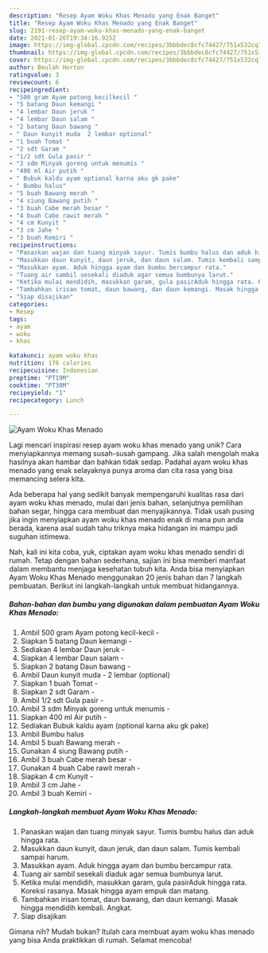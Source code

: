 ```yaml
---
description: "Resep Ayam Woku Khas Menado yang Enak Banget"
title: "Resep Ayam Woku Khas Menado yang Enak Banget"
slug: 2191-resep-ayam-woku-khas-menado-yang-enak-banget
date: 2021-01-26T19:34:16.925Z
image: https://img-global.cpcdn.com/recipes/3bbbdec8cfc74427/751x532cq70/ayam-woku-khas-menado-foto-resep-utama.jpg
thumbnail: https://img-global.cpcdn.com/recipes/3bbbdec8cfc74427/751x532cq70/ayam-woku-khas-menado-foto-resep-utama.jpg
cover: https://img-global.cpcdn.com/recipes/3bbbdec8cfc74427/751x532cq70/ayam-woku-khas-menado-foto-resep-utama.jpg
author: Beulah Horton
ratingvalue: 3
reviewcount: 6
recipeingredient:
- "500 gram Ayam potong kecilkecil "
- "5 batang Daun kemangi "
- "4 lembar Daun jeruk "
- "4 lembar Daun salam "
- "2 batang Daun bawang "
- " Daun kunyit muda  2 lembar optional"
- "1 buah Tomat "
- "2 sdt Garam "
- "1/2 sdt Gula pasir "
- "3 sdm Minyak goreng untuk menumis "
- "400 ml Air putih "
- " Bubuk kaldu ayam optional karna aku gk pake"
- " Bumbu halus"
- "5 buah Bawang merah "
- "4 siung Bawang putih "
- "3 buah Cabe merah besar "
- "4 buah Cabe rawit merah "
- "4 cm Kunyit "
- "3 cm Jahe "
- "3 buah Kemiri "
recipeinstructions:
- "Panaskan wajan dan tuang minyak sayur. Tumis bumbu halus dan aduk hingga rata."
- "Masukkan daun kunyit, daun jeruk, dan daun salam. Tumis kembali sampai harum."
- "Masukkan ayam. Aduk hingga ayam dan bumbu bercampur rata."
- "Tuang air sambil sesekali diaduk agar semua bumbunya larut."
- "Ketika mulai mendidih, masukkan garam, gula pasirAduk hingga rata. Koreksi rasanya. Masak hingga ayam empuk dan matang."
- "Tambahkan irisan tomat, daun bawang, dan daun kemangi. Masak hingga mendidih kembali. Angkat."
- "Siap disajikan"
categories:
- Resep
tags:
- ayam
- woku
- khas

katakunci: ayam woku khas 
nutrition: 176 calories
recipecuisine: Indonesian
preptime: "PT19M"
cooktime: "PT30M"
recipeyield: "1"
recipecategory: Lunch

---
```



![Ayam Woku Khas Menado](https://img-global.cpcdn.com/recipes/3bbbdec8cfc74427/751x532cq70/ayam-woku-khas-menado-foto-resep-utama.jpg)

Lagi mencari inspirasi resep ayam woku khas menado yang unik? Cara menyiapkannya memang susah-susah gampang. Jika salah mengolah maka hasilnya akan hambar dan bahkan tidak sedap. Padahal ayam woku khas menado yang enak selayaknya punya aroma dan cita rasa yang bisa memancing selera kita.

Ada beberapa hal yang sedikit banyak mempengaruhi kualitas rasa dari ayam woku khas menado, mulai dari jenis bahan, selanjutnya pemilihan bahan segar, hingga cara membuat dan menyajikannya. Tidak usah pusing jika ingin menyiapkan ayam woku khas menado enak di mana pun anda berada, karena asal sudah tahu triknya maka hidangan ini mampu jadi suguhan istimewa.




Nah, kali ini kita coba, yuk, ciptakan ayam woku khas menado sendiri di rumah. Tetap dengan bahan sederhana, sajian ini bisa memberi manfaat dalam membantu menjaga kesehatan tubuh kita. Anda bisa menyiapkan Ayam Woku Khas Menado menggunakan 20 jenis bahan dan 7 langkah pembuatan. Berikut ini langkah-langkah untuk membuat hidangannya.

<!--inarticleads1-->

##### Bahan-bahan dan bumbu yang digunakan dalam pembuatan Ayam Woku Khas Menado:

1. Ambil 500 gram Ayam potong kecil-kecil -
1. Siapkan 5 batang Daun kemangi -
1. Sediakan 4 lembar Daun jeruk -
1. Siapkan 4 lembar Daun salam -
1. Siapkan 2 batang Daun bawang -
1. Ambil  Daun kunyit muda - 2 lembar (optional)
1. Siapkan 1 buah Tomat -
1. Siapkan 2 sdt Garam -
1. Ambil 1/2 sdt Gula pasir -
1. Ambil 3 sdm Minyak goreng untuk menumis -
1. Siapkan 400 ml Air putih -
1. Sediakan  Bubuk kaldu ayam (optional karna aku gk pake)
1. Ambil  Bumbu halus
1. Ambil 5 buah Bawang merah -
1. Gunakan 4 siung Bawang putih -
1. Ambil 3 buah Cabe merah besar -
1. Gunakan 4 buah Cabe rawit merah -
1. Siapkan 4 cm Kunyit -
1. Ambil 3 cm Jahe -
1. Ambil 3 buah Kemiri -




<!--inarticleads2-->

##### Langkah-langkah membuat Ayam Woku Khas Menado:

1. Panaskan wajan dan tuang minyak sayur. Tumis bumbu halus dan aduk hingga rata.
1. Masukkan daun kunyit, daun jeruk, dan daun salam. Tumis kembali sampai harum.
1. Masukkan ayam. Aduk hingga ayam dan bumbu bercampur rata.
1. Tuang air sambil sesekali diaduk agar semua bumbunya larut.
1. Ketika mulai mendidih, masukkan garam, gula pasirAduk hingga rata. Koreksi rasanya. Masak hingga ayam empuk dan matang.
1. Tambahkan irisan tomat, daun bawang, dan daun kemangi. Masak hingga mendidih kembali. Angkat.
1. Siap disajikan




Gimana nih? Mudah bukan? Itulah cara membuat ayam woku khas menado yang bisa Anda praktikkan di rumah. Selamat mencoba!
